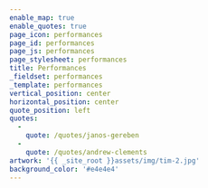 ```yaml
---
enable_map: true
enable_quotes: true
page_icon: performances
page_id: performances
page_js: performances
page_stylesheet: performances
title: Performances
_fieldset: performances
_template: performances
vertical_position: center
horizontal_position: center
quote_position: left
quotes:
  -
    quote: /quotes/janos-gereben
  -
    quote: /quotes/andrew-clements
artwork: '{{ _site_root }}assets/img/tim-2.jpg'
background_color: '#e4e4e4'
---
```












